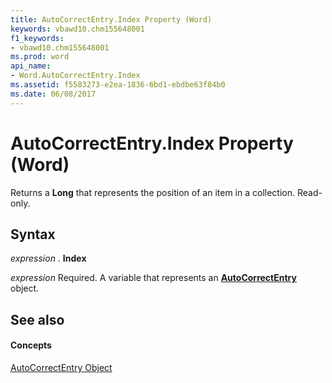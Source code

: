 ```yaml
---
title: AutoCorrectEntry.Index Property (Word)
keywords: vbawd10.chm155648001
f1_keywords:
- vbawd10.chm155648001
ms.prod: word
api_name:
- Word.AutoCorrectEntry.Index
ms.assetid: f5583273-e2ea-1836-6bd1-ebdbe63f84b0
ms.date: 06/08/2017
---
```



# AutoCorrectEntry.Index Property (Word)

Returns a **Long** that represents the position of an item in a collection. Read-only.


## Syntax

 _expression_ . **Index**

 _expression_ Required. A variable that represents an **[AutoCorrectEntry](autocorrectentry-object-word.md)** object.


## See also


#### Concepts


[AutoCorrectEntry Object](autocorrectentry-object-word.md)

